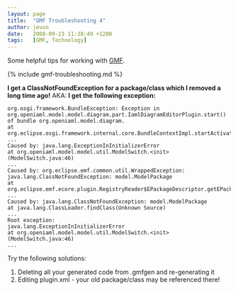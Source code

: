 ```yaml
---
layout: page
title:  "GMF Troubleshooting 4"
author: jevon
date:   2008-09-23 11:38:49 +1200
tags:   [GMF, Technology]
---
```


Some helpful tips for working with [GMF](GMF.md).

{% include gmf-troubleshooting.md %}

**I get a ClassNotFoundException for a package/class which I removed a long time ago!**
AKA:
**I get the following exception:**
```
org.osgi.framework.BundleException: Exception in org.openiaml.model.model.diagram.part.IamlDiagramEditorPlugin.start() of bundle org.openiaml.model.diagram.
at org.eclipse.osgi.framework.internal.core.BundleContextImpl.startActivator(BundleContextImpl.java:1018)
...
Caused by: java.lang.ExceptionInInitializerError
at org.openiaml.model.model.util.ModelSwitch.<init>(ModelSwitch.java:46)
...
Caused by: org.eclipse.emf.common.util.WrappedException: java.lang.ClassNotFoundException: model.ModelPackage
at org.eclipse.emf.ecore.plugin.RegistryReader$EPackageDescriptor.getEPackage(RegistryReader.java:215)
...
Caused by: java.lang.ClassNotFoundException: model.ModelPackage
at java.lang.ClassLoader.findClass(Unknown Source)
...
Root exception:
java.lang.ExceptionInInitializerError
at org.openiaml.model.model.util.ModelSwitch.<init>(ModelSwitch.java:46)
...
```

Try the following solutions:
1. Deleting all your generated code from .gmfgen and re-generating it
1. Editing plugin.xml - your old package/class may be referenced there!
